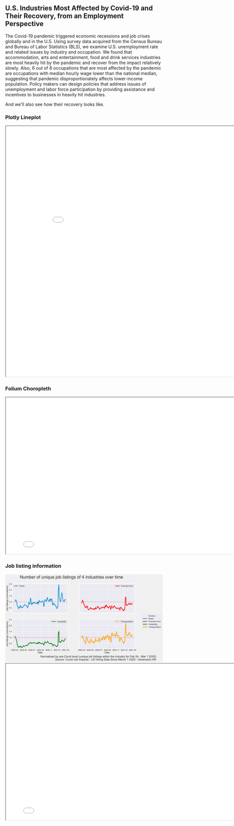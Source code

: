 ## U.S. Industries Most Affected by Covid-19 and Their Recovery, from an Employment Perspective

The Covid-19 pandemic triggered economic recessions and job crises globally and in the U.S. Using survey data acquired from the Census Bureau and Bureau of Labor Statistics (BLS), we examine U.S. unemployment rate and related issues by industry and occupation. We found that accommodation, arts and entertainment, food and drink services industries are most heavily hit by the pandemic and recover from the impact relatively slowly. Also, 6 out of 8 occupations that are most affected by the pandemic are occupations with median hourly wage lower than the national median, suggesting that pandemic disproportionately affects lower-income population. Policy makers can design policies that address issues of unemployment and labor force participation by providing assistance and incentives to businesses in heavily hit industries. 

And we'll also see how their recovery looks like.

### Plotly Lineplot
<iframe src="lineplot.html" height="800" width="900"></iframe>

### Folium Choropleth
<iframe src="choropleth.html" height="500" width="800"></iframe>
 
### Job listing information
<img src="job_listing.png" width="600">
<iframe src="1_stack_area.html" height="500" width="800"></iframe>
